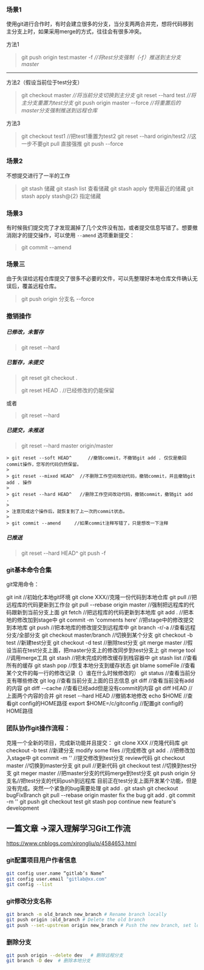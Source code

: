 ### 场景1

使用git进行合作时，有时会建立很多的分支，当分支两两合并完，想将代码移到主分支上时，如果采用merge的方式，往往会有很多冲突。

方法1

> git push origin test:master -f           *//将test分支强制（-f）推送到主分支master*

------

方法2（假设当前位于test分支）

> git checkout master                          *//将当前分支切换到主分支*
> git reset --hard test                            *//将主分支重置为test分支*
> git push origin master --force             *//将重置后的master分支强制推送到远程仓库*

方法3

>git checkout test1     //把test1重置为test2
>git reset --hard origin/test2  //这一步不要git pull 直接强推
>git push --force

### 场景2

不想提交进行了一半的工作

> git stash    储藏
> git  stash list   查看储藏
> git stash apply  使用最近的储藏
> git stash apply stash@{2}    指定储藏

### 场景3

有时候我们提交完了才发现漏掉了几个文件没有加，或者提交信息写错了。想要撤消刚才的提交操作，可以使用 `--amend` 选项重新提交：

> git commit --amend

### 场景三

由于失误给远程仓库提交了很多不必要的文件，可以先整理好本地仓库文件确认无误后，覆盖远程仓库。

> git push origin 分支名 --force

### 撤销操作

##### 已修改，未暂存

> git reset --hard

##### 已暂存，未提交

>git reset 
>git checkout .
>
>git reset HEAD .   //已经修改的仍能保留

或者

> git reset --hard

##### 已提交，未推送

> git reset --hard master origin/master

	> git reset --soft HEAD^      //撤销commit，不撤销git add . 仅仅是撤回commit操作，您写的代码仍然保留。
	>
	> git reset --mixed HEAD^  //不删除工作空间改动代码，撤销commit，并且撤销git add . 操作
	>
	> git reset --hard HEAD^   //删除工作空间改动代码，撤销commit，撤销git add . 
	>
	> 注意完成这个操作后，就恢复到了上一次的commit状态。
	>
	> git commit --amend     //如果commit注释写错了，只是想改一下注释

##### 已推送

> git reset --hard HEAD^
> git push -f

### git基本命令合集

git常用命令：

git init //初始化本地git环境
git clone XXX//克隆一份代码到本地仓库
git pull //把远程库的代码更新到工作台
git pull --rebase origin master //强制把远程库的代码跟新到当前分支上面
git fetch //把远程库的代码更新到本地库
git add . //把本地的修改加到stage中
git commit -m 'comments here' //把stage中的修改提交到本地库
git push //把本地库的修改提交到远程库中
git branch -r/-a //查看远程分支/全部分支
git checkout master/branch //切换到某个分支
git checkout -b test //新建test分支
git checkout -d test //删除test分支
git merge master //假设当前在test分支上面，把master分支上的修改同步到test分支上
git merge tool //调用merge工具
git stash //把未完成的修改缓存到栈容器中
git stash list //查看所有的缓存
git stash pop //恢复本地分支到缓存状态
git blame someFile //查看某个文件的每一行的修改记录（）谁在什么时候修改的）
git status //查看当前分支有哪些修改
git log //查看当前分支上面的日志信息
git diff //查看当前没有add的内容
git diff --cache //查看已经add但是没有commit的内容
git diff HEAD //上面两个内容的合并
git reset --hard HEAD //撤销本地修改
echo $HOME //查看git config的HOME路径
export $HOME=/c/gitconfig //配置git config的HOME路径

### 团队协作git操作流程：

克隆一个全新的项目，完成新功能并且提交：
git clone XXX //克隆代码库
git checkout -b test //新建分支
modify some files //完成修改
git add . //把修改加入stage中
git commit -m '' //提交修改到test分支
review代码
git checkout master //切换到master分支
git pull //更新代码
git checkout test //切换到test分支
git meger master //把master分支的代码merge到test分支
git push origin 分支名//把test分支的代码push到远程库
目前正在test分支上面开发某个功能，但是没有完成。突然一个紧急的bug需要处理
git add .
git stash
git checkout bugFixBranch
git pull --rebase origin master
fix the bug
git add .
git commit -m ''
git push
git checkout test
git stash pop
continue new feature's development

## 一篇文章 ->深入理解学习Git工作流

https://www.cnblogs.com/xirongliu/p/4584653.html

### git配置项目用户作者信息

```bash
git config user.name “gitlab’s Name”
git config user.email "gitlab@xx.com"
git config --list
```

### git修改分支名称

```bash
git branch -m old_branch new_branch # Rename branch locally 
git push origin :old_branch # Delete the old branch 
git push --set-upstream origin new_branch # Push the new branch, set local branch to track the new remote
```

### 删除分支

```bash
git push origin --delete dev   # 删除远程分支
git branch -D dev  # 删除本地分支
```

